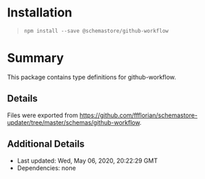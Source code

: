 # Installation
> `npm install --save @schemastore/github-workflow`

# Summary
This package contains type definitions for github-workflow.

## Details
Files were exported from https://github.com/ffflorian/schemastore-updater/tree/master/schemas/github-workflow.

## Additional Details
* Last updated: Wed, May 06, 2020, 20:22:29 GMT
* Dependencies: none
